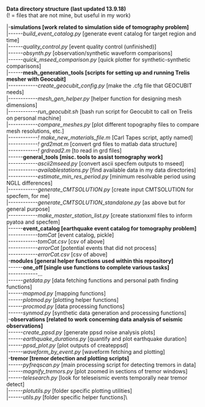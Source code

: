 __**Data directory structure (last updated 13.9.18)**__\
(! = files that are not mine, but useful in my work)

|-**simulations [work related to simulation side of tomography problem]**\
|------_build_event_catalog.py_ [generate event catalog for target region and time]\
|------_quality_control.py_ [event quality control (unfinished)]\
|------_obsynth.py_ [observation/synthetic waveform comparisons]\
|------_quick_mseed_comparison.py_ [quick plotter for synthetic-synthetic comparisons]\
|------**mesh_generation_tools [scripts for setting up and running Trelis mesher with Geocubit]**\
|------------_create_geocubit_config.py_ [make the .cfg file that GEOCUBIT needs]\
|------------_mesh_gen_helper.py_ [helper function for designing mesh dimensions]\
|------------_run_geocubit.sh_ [bash run script for Geocubit to call on Trelis on personal machine]\
|------------_compare_meshes.py_ [plot different topography files to compare mesh resolutions, etc.]\
|------------_! make_new_materials_file.m_ [Carl Tapes script, aptly named]\
|------------_! grd2mat.m_ [convert grd files to matlab data structure]\
|------------_! grdread2.m_ [to read in grd files]\
|------**general_tools [misc. tools to assist tomography work]**\
|------------_ascii2mseed.py_ [convert ascii specfem outputs to mseed]\
|------------_availablestations.py_ [find available data in my data directories]\
|------------_estimate_min_res_period.py_ [minimum resolvable period using NGLL differences]\
|------------_generate_CMTSOLUTION.py_ [create input CMTSOLUTION for specfem, for me]\
|------------_generate_CMTSOLUTION_standalone.py_ [as above but for general purpose]\
|------------_make_master_station_list.py_ [create stationxml files to inform pyatoa and specfem]\
|------**event_catalog [earthquake event catalog for tomography problem]**\
|------------_tomCat_ [event catalog, pickle]\
|------------_tomCat.csv_ [csv of above]\
|------------_errorCat_ [potential events that did not process]\
|------------_errorCat.csv_ [csv of above]\
|-**modules [general helper functions used within this repository]**\
|------**one_off [single use functions to complete various tasks]**\
|------------...\
|------_getdata.py_ [data fetching functions and personal path finding functions]\
|------_mapmod.py_ [mapping functions]\
|------_plotmod.py_ [plotting helper functions]\
|------_procmod.py_ [data processing functions]\
|------_synmod.py_ [synthetic data generation and processing functions]\
|-**observations [related to work concerning data analysis of seismic observations]**\
|------_create_ppsd.py_ [generate ppsd noise analysis plots]\
|------_earthquake_durations.py_ [quantify and plot earthquake duration]\
|------_ppsd_plot.py_ [plot outputs of createppsd]\
|------_waveform_by_event.py_ [waveform fetching and plotting]\
|-**tremor [tremor detection and plotting scripts]**\
|------_pyfreqscan.py_ [main processing script for detecting tremors in data]\
|------_magnify_tremors.py_ [plot zoomed in sections of tremor windows]\
|------_telesearch.py_ [look for teleseismic events temporally near tremor detect]\
|------_plotutils.py_ [folder specific plotting utilities]\
|------_utils.py_ [folder specific helper functions]\
